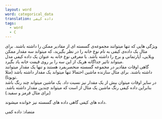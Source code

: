 ```yaml
---
layout: word
word: categorical_data
translation: داده کیفی
tags:
  - word
  - C
---
```



ویژگی هایی که تنها میتوانند مجموعه‌ی گسسته ای از مقادیر ممکن را داشته باشند. برای مثال یک داده‌ی کیفی به نام نوع خانه را در نظر بگیرید، که میتواند سه مقدار ممکن ویلایی، آپارتمانی و برج را داشته باشد. با معرفی نوع خانه به عنوان یک داده کیفی مدل میتواند تاثیر جداگانه هریک از این سه  را بر روی قیمت  خانه یاد بگیرد.\
گاهی اوقات مقادیر در مجموعه گسسته منحصربفرد هستند و تنها یک مقدار میتوانند داشته باشند. برای مثال سازنده ماشین  احتمالا تنها میتواند یک مقدار داشته باشد (مثلا تویوتا).\
در سایر اوقات  میتوان بیش از یک مقدار نیز نسبت داد. یک ماشین میتواند چند رنگ باشد بنابراین داده کیفی رنگ ماشین یک مثال از است که میتواند چندین مقدار داشته باشد. (برای مثال قرمز و سفید.)

داده های کیفی گاهی داده های گسسته نیز خوانده میشوند.

متضاد: داده کمی